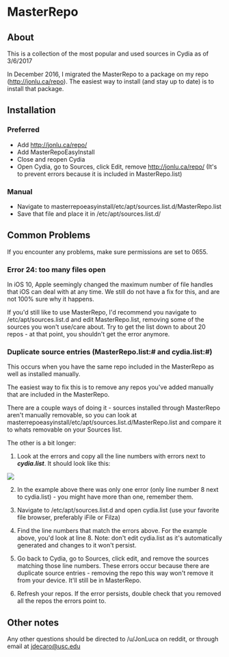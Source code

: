 # MasterRepo

## About
This is a collection of the most popular and used sources in Cydia as of 3/6/2017

In December 2016, I migrated the MasterRepo to a package on my repo (http://jonlu.ca/repo). The easiest way to install (and stay up to date) is to install that package.


## Installation

### Preferred
- Add http://jonlu.ca/repo/
- Add MasterRepoEasyInstall
- Close and reopen Cydia
- Open Cydia, go to Sources, click Edit, remove http://jonlu.ca/repo/ (It's to prevent errors because it is included in MasterRepo.list)

### Manual

- Navigate to masterrepoeasyinstall/etc/apt/sources.list.d/MasterRepo.list
- Save that file and place it in /etc/apt/sources.list.d/

## Common Problems

If you encounter any problems, make sure permissions are set to 0655.


### Error 24: too many files open

In iOS 10, Apple seemingly changed the maximum number of file handles that iOS can deal with at any time. We still do not have a fix for this, and are not 100% sure why it happens.

If you'd still like to use MasterRepo, I'd recommend you navigate to /etc/apt/sources.list.d and edit MasterRepo.list, removing some of the sources you won't use/care about. Try to get the list down to about 20 repos - at that point, you shouldn't get the error anymore.

### Duplicate source entries (MasterRepo.list:# and cydia.list:#)

This occurs when you have the same repo included in the MasterRepo as well as installed manually.

The easiest way to fix this is to remove any repos you've added manually that are included in the MasterRepo. 

There are a couple ways of doing it - sources installed through MasterRepo aren't manually removable, so you can look at masterrepoeasyinstall/etc/apt/sources.list.d/MasterRepo.list and compare it to whats removable on your Sources list.

The other is a bit longer:

1. Look at the errors and copy all the line numbers with errors next to ***cydia.list***. It should look like this:

<img src="http://i.imgur.com/B97ffgH.png" />

2. In the example above there was only one error (only line number 8 next to cydia.list) - you might have more than one, remember them.

3. Navigate to /etc/apt/sources.list.d and open cydia.list (use your favorite file browser, preferably iFile or Filza)

4. Find the line numbers that match the errors above. For the example above, you'd look at line 8. Note: don't edit cydia.list as it's automatically generated and changes to it won't persist.

5. Go back to Cydia, go to Sources, click edit, and remove the sources matching those line numbers. These errors occur because there are duplicate source entries - removing the repo this way won't remove it from your device. It'll still be in MasterRepo.

6. Refresh your repos. If the error persists, double check that you removed all the repos the errors point to.

## Other notes

Any other questions should be directed to /u/JonLuca on reddit, or through email at jdecaro@usc.edu
